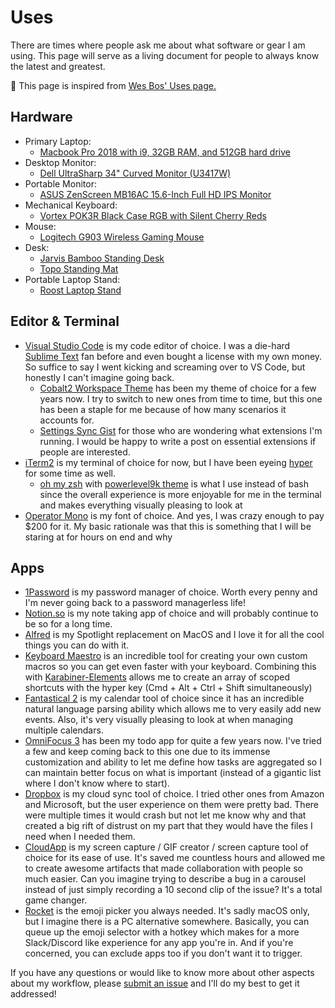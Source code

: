 # Uses

There are times where people ask me about what software or gear I am using. This page will serve as a living document for people to always know the latest and greatest.

<p class="mt-3">
🎩 This page is inspired from <a href="https://wesbos.com/uses/">Wes Bos' Uses page.</a>
</p>

## Hardware

- Primary Laptop:
  - [Macbook Pro 2018 with i9, 32GB RAM, and 512GB hard drive](https://www.apple.com/macbook-pro/)
- Desktop Monitor:
  - [Dell UltraSharp 34" Curved Monitor (U3417W)](https://deals.dell.com/mpp/productdetail/204g)
- Portable Monitor:
  - [ASUS ZenScreen MB16AC 15.6-Inch Full HD IPS Monitor](https://www.amazon.com/ASUS-ZenScreen-MB16AC-15-6-Inch-Monitor/dp/B071S84ZW7/ref=sr_1_2?s=electronics&ie=UTF8&qid=1548301672&sr=1-2&keywords=ASUS+ZenScreen+MB16AC+15.6-Inch+Full+HD+IPS+Monitor)
- Mechanical Keyboard:
  - [Vortex POK3R Black Case RGB with Silent Cherry Reds](https://mechanicalkeyboards.com/shop/index.php?l=product_detail&p=3527)
- Mouse:
  - [Logitech G903 Wireless Gaming Mouse](https://www.amazon.com/Logitech-LIGHTSPEED-POWERPLAY-Wireless-Compatibility/dp/B0716ZFWWV/ref=sr_1_1?s=electronics&ie=UTF8&qid=1548301629&sr=1-1&keywords=logitech+903)
- Desk:
  - [Jarvis Bamboo Standing Desk](https://www.fully.com/jarvis-adjustable-height-desk-bamboo.html)
  - [Topo Standing Mat](https://www.amazon.com/Ergodriven-Not-Flat-Anti-Fatigue-Calculated-Must-Have/dp/B00V3TO9EK/)
- Portable Laptop Stand:
  - [Roost Laptop Stand](https://www.therooststand.com/collections/roost-laptop-stand/products/roost-laptop-stand)

## Editor & Terminal

- [Visual Studio Code](https://code.visualstudio.com/) is my code editor of choice. I was a die-hard [Sublime Text](http://sublimetext.com/) fan before and even bought a license with my own money. So suffice to say I went kicking and screaming over to VS Code, but honestly I can't imagine going back.
  - [Cobalt2 Workspace Theme](https://github.com/wesbos/cobalt2-vscode) has been my theme of choice for a few years now. I try to switch to new ones from time to time, but this one has been a staple for me because of how many scenarios it accounts for.
  - [Settings Sync Gist](https://gist.github.com/bencodezen/49f33096bedcb0ab0b088232104a546b) for those who are wondering what extensions I'm running. I would be happy to write a post on essential extensions if people are interested.
- [iTerm2](https://iterm2.com/) is my terminal of choice for now, but I have been eyeing [hyper](https://hyper.is/) for some time as well.
  - [oh my zsh](https://ohmyz.sh/) with [powerlevel9k theme](https://github.com/bhilburn/powerlevel9k) is what I use instead of bash since the overall experience is more enjoyable for me in the terminal and makes everything visually pleasing to look at
- [Operator Mono](http://www.typography.com/fonts/operator/overview/) is my font of choice. And yes, I was crazy enough to pay \$200 for it. My basic rationale was that this is something that I will be staring at for hours on end and why

## Apps

- [1Password](https://1password.com) is my password manager of choice. Worth every penny and I'm never going back to a password managerless life!
- [Notion.so](https://www.notion.so/) is my note taking app of choice and will probably continue to be so for a long time.
- [Alfred](https://www.alfredapp.com/) is my Spotlight replacement on MacOS and I love it for all the cool things you can do with it.
- [Keyboard Maestro](https://www.keyboardmaestro.com/main/) is an incredible tool for creating your own custom macros so you can get even faster with your keyboard. Combining this with [Karabiner-Elements](https://github.com/tekezo/Karabiner-Elements) allows me to create an array of scoped shortcuts with the hyper key (Cmd + Alt + Ctrl + Shift simultaneously)
- [Fantastical 2](https://flexibits.com/fantastical) is my calendar tool of choice since it has an incredible natural language parsing ability which allows me to very easily add new events. Also, it's very visually pleasing to look at when managing multiple calendars.
- [OmniFocus 3](https://www.omnigroup.com/omnifocus) has been my todo app for quite a few years now. I've tried a few and keep coming back to this one due to its immense customization and ability to let me define how tasks are aggregated so I can maintain better focus on what is important (instead of a gigantic list where I don't know where to start).
- [Dropbox](https://www.dropbox.com) is my cloud sync tool of choice. I tried other ones from Amazon and Microsoft, but the user experience on them were pretty bad. There were multiple times it would crash but not let me know why and that created a big rift of distrust on my part that they would have the files I need when I needed them.
- [CloudApp](https://www.getcloudapp.com/) is my screen capture / GIF creator / screen capture tool of choice for its ease of use. It's saved me countless hours and allowed me to create awesome artifacts that made collaboration with people so much easier. Can you imagine trying to describe a bug in a carousel instead of just simply recording a 10 second clip of the issue? It's a total game changer.
- [Rocket](https://matthewpalmer.net/rocket/) is the emoji picker you always needed. It's sadly macOS only, but I imagine there is a PC alternative somewhere. Basically, you can queue up the emoji selector with a hotkey which makes for a more Slack/Discord like experience for any app you're in. And if you're concerned, you can exclude apps too if you don't want it to trigger.

If you have any questions or would like to know more about other aspects about my workflow, please [submit an issue](https://github.com/bencodezen/bencodezen/issues/new?issue%5Bassignee_id%5D=&issue%5Bmilestone_id%5D=) and I'll do my best to get it addressed!

